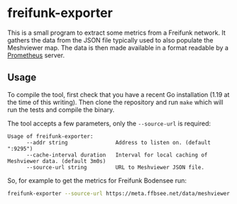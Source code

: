 # freifunk-exporter

This is a small program to extract some metrics from a Freifunk network. It gathers the data from the JSON file typically used to also populate the Meshviewer map. The data is then made available in a format readable by a [Prometheus](https://prometheus.io) server.

## Usage

To compile the tool, first check that you have a recent Go installation (1.19 at the time of this writing). Then clone the repository and run `make` which will run the tests and compile the binary.

The tool accepts a few parameters, only the `--source-url` is required:

```plain
Usage of freifunk-exporter:
      --addr string               Address to listen on. (default ":9295")
      --cache-interval duration   Interval for local caching of Meshviewer data. (default 3m0s)
      --source-url string         URL to Meshviewer JSON file.
```

So, for example to get the metrics for Freifunk Bodensee run:

```bash
freifunk-exporter --source-url https://meta.ffbsee.net/data/meshviewer.json
```
